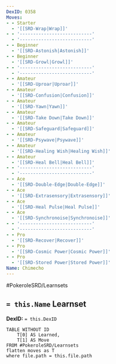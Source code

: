 ```yaml
---
DexID: 0358
Moves:
- - Starter
  - '[[SRD-Wrap|Wrap]]'
- - '---------------------------'
  - '---------------------------'
- - Beginner
  - '[[SRD-Astonish|Astonish]]'
- - Beginner
  - '[[SRD-Growl|Growl]]'
- - '---------------------------'
  - '---------------------------'
- - Amateur
  - '[[SRD-Uproar|Uproar]]'
- - Amateur
  - '[[SRD-Confusion|Confusion]]'
- - Amateur
  - '[[SRD-Yawn|Yawn]]'
- - Amateur
  - '[[SRD-Take Down|Take Down]]'
- - Amateur
  - '[[SRD-Safeguard|Safeguard]]'
- - Amateur
  - '[[SRD-Psywave|Psywave]]'
- - Amateur
  - '[[SRD-Healing Wish|Healing Wish]]'
- - Amateur
  - '[[SRD-Heal Bell|Heal Bell]]'
- - '---------------------------'
  - '---------------------------'
- - Ace
  - '[[SRD-Double-Edge|Double-Edge]]'
- - Ace
  - '[[SRD-Extrasensory|Extrasensory]]'
- - Ace
  - '[[SRD-Heal Pulse|Heal Pulse]]'
- - Ace
  - '[[SRD-Synchronoise|Synchronoise]]'
- - '---------------------------'
  - '---------------------------'
- - Pro
  - '[[SRD-Recover|Recover]]'
- - Pro
  - '[[SRD-Cosmic Power|Cosmic Power]]'
- - Pro
  - '[[SRD-Stored Power|Stored Power]]'
Name: Chimecho
---
```


#PokeroleSRD/Learnsets

## `= this.Name` Learnset

**DexID:** `= this.DexID`

```dataview
TABLE WITHOUT ID
    T[0] AS Learned,
    T[1] AS Move
FROM #PokeroleSRD/Learnsets
flatten moves as T
where file.path = this.file.path
```
